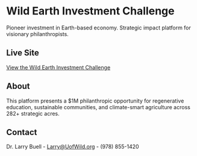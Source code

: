 
# Wild Earth Investment Challenge

Pioneer investment in Earth-based economy. Strategic impact platform for visionary philanthropists.

## Live Site
[View the Wild Earth Investment Challenge](https://bravenewearth.github.io/wild-earth-investment-challenge)

## About
This platform presents a $1M philanthropic opportunity for regenerative education, sustainable communities, and climate-smart agriculture across 282+ strategic acres.

## Contact
Dr. Larry Buell - Larry@UofWild.org - (978) 855-1420
